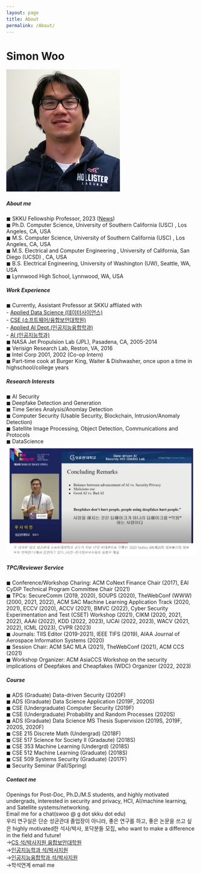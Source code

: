 ```yaml
---
layout: page
title: About
permalink: /About/
---
```


<h1 class="page-title">Simon Woo</h1>

![Simon Woo](./img/simonwoo.png)

<div class="section">
    <h5>About me</h5> 
        ◼ SKKU Fellowship Professor, 2023 (<a href="https://cs.skku.edu/ko/edures/education/view/7054">News</a>)<br>
        ◼ Ph.D. Computer Science, University of Southern California (USC) , Los Angeles, CA, USA <br>
        ◼ M.S. Computer Science, University of Southern California (USC) , Los Angeles, CA, USA <br>
        ◼ M.S. Electrical and Computer Engineering , University of California, San Diego (UCSD) , CA, USA <br>
        ◼ B.S. Electrical Engineering, University of Washington (UW), Seattle, WA, USA <br>
        ◼ Lynnwood High School, Lynnwood, WA, USA <br>
      
 
</div>

<div class="divider"></div>
<div class="section">
    <h5>Work Experience</h5> 
        ◼ Currently, Assistant Professor at SKKU affliated with <br> 
        - <a href="https://sci-cube.skku.edu/sci-cube/index.do" target="_blank">Applied Data Science (데이터사이언스) </a><br>
        - <a href="https://swb.skku.edu/security2020/index.do" target="_blank"> CSE (소프트웨어/융합보안대학원) </a> <br> 
        - <a href="https://skb.skku.edu/skkuaai/index.do" target="_blank"> Applied AI Dept.(인공지능융합학과)  </a> <br>
        - <a href="https://ai.skku.edu" target="_blank">AI (인공지능학과)</a> <br> 
        ◼ NASA Jet Propulsion Lab (JPL), Pasadena, CA, 2005-2014 <br>
        ◼ Verisign Research Lab, Reston, VA, 2016 <br>
        ◼ Intel Corp 2001, 2002 (Co-op Intern) <br>
        ◼ Part-time cook at Burger King, Waiter & Dishwasher, once upon a time in highschool/college years  <br>
</div>

<div class="divider"></div>
<div class="section">
    <h5>Research Interests</h5> 
          ◼ AI Security <br>
          ◼ Deepfake Detection and Generation <br>
          ◼ Time Series Analysis/Anomlay Detection <br>
          ◼ Computer Security (Usable Security, Blockchain, Intrusion/Anomaly Detection) <br>
          ◼ Satellite Image Processing, Object Detection, Communications and Protocols  <br>
          ◼ DataScience <br>

<img src="/img/WooDF.jpg" alt="" width="700" />
</div>
<div class="section">
    <h5>TPC/Reviewer Service</h5> 
          ◼ Conference/Workshop Charing: ACM CoNext Finance Chair (2017),  EAI CyDiP Technical Program Committee Chair (2021)<br>
          ◼ TPCs: SecureComm (2019, 2020), SOUPS (2020), TheWebConf (WWW) (2000, 2021, 2022), ACM SAC Machine Learning Application Track (2020, 2021), ECCV (2020), ACCV (2021), BMVC (2022), Cyber Security Experimentation and Test (CSET) Workshop (2021), CIKM (2020, 2021, 2022), AAAI (2022), KDD (2022, 2023), IJCAI (2022, 2023), WACV (2021, 2022), ICML (2023), CVPR (2023) <br>
          ◼ Journals: TIIS Editor (2019-2021), IEEE TIFS (2019), AIAA Journal of Aerospace Information Systems (2020)<br>
          ◼ Session Chair: ACM SAC MLA (2021), TheWebConf (2021), ACM CCS (2021)<br>
          ◼ Workshop Organizer: ACM AsiaCCS Workshop on the security implications of Deepfakes and Cheapfakes (WDC) Organizer (2022, 2023)<br>

</div>
<div class="divider"></div>
<div class="section">
    <h5>Course</h5> 
        ◼ ADS (Graduate) Data-driven Security (2020F) <br>
        ◼ ADS (Graduate) Data Science Application (2019F, 2020S) <br>
        ◼ CSE (Undergraduate) Computer Security (2019F) <br>
        ◼ CSE (Undergraduate) Probability and Random Processes (2020S) <br>
        ◼ ADS (Graduate) Data Science MS Thesis Supervision (2019S, 2019F, 2020S, 2020F) <br>
        ◼ CSE 215 Discrete Math (Undergrad) (2018F) <br>
        ◼ CSE 517 Science for Society II (Gradaute) (2018S) <br>
        ◼ CSE 353 Machine Learning (Undergrd) (2018S) <br>
        ◼ CSE 512 Machine Learning (Graduate) (2018S) <br>
        ◼ CSE 509 Systems Security (Graduate) (2017F) <br>
        ◼ Security Seminar (Fall/Spring)
</div>
<div class="divider"></div>

<div class="section">


<h5>Contact me</h5>     
        Openings for Post-Doc, Ph.D./M.S students, and highly motivated undergrads, interested in security and privacy, HCI, AI/machine learning, and Satellite systems/networking.<br>
        Email me for a chat(swoo @ g dot skku dot edu)
        <br>
우리 연구실은 단순 성균관대 졸업장이 아니라, 좋은 연구를 하고, 좋은 논문을 쓰고 싶은 highly motivated한 석사/박사, 포닥분들 모집, who want to make a difference in the field and future!

<br>
&rarr;<a href="https://swb.skku.edu/security2020/index.do" target="_blank">CS 석/박사지원 융합보안대학원</a> <br>
&rarr;<a href="https://ai.skku.edu" target="_blank">인공지능학과 석/박사지원</a> <br>
&rarr;<a href="https://skb.skku.edu/skkuaai/index.do" target="_blank">인공지능융합학과 석/박사지원</a> <br>
&rarr;학석연계 email me<br> 

</div>
